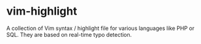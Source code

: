 vim-highlight
=======

A collection of Vim syntax / highlight file for various languages like PHP or SQL.
They are based on real-time typo detection.
